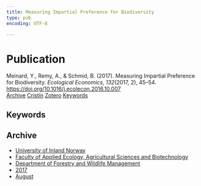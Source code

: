 ```yaml
---
title: Measuring Impartial Preference for Biodiversity
type: pub
encoding: UTF-8

---
```

<h1>Publication</h1>
<article id="csl-bib-container-JNW8T3LL" class="csl-bib-container">
  <div class="csl-bib-body"> <div class="csl-entry">Meinard, Y., Remy, A., &#38; Schmid, B. (2017). Measuring Impartial Preference for Biodiversity. <i>Ecological Economics</i>, <i>132</i>(2017, 2), 45–54. <a href="https://doi.org/10.1016/j.ecolecon.2016.10.007">https://doi.org/10.1016/j.ecolecon.2016.10.007</a></div> </div>
  <div class="csl-bib-buttons">
    <a href="#taxonomy-article-JNW8T3LL" alt="archive" class="csl-bib-button">Archive</a>
    <a href="https://app.cristin.no/results/show.jsf?id=1485733" alt="Cristin" class="csl-bib-button">Cristin</a>
    <a href="http://zotero.org/groups/5881554/items/JNW8T3LL" alt="Zotero" class="csl-bib-button">Zotero</a>
    <a href="#keywords-article-JNW8T3LL" alt="keywords" class="csl-bib-button">Keywords</a>
  </div>
  <div id="csl-bib-meta-container-JNW8T3LL"></div>
</article>
<div id="csl-bib-meta-JNW8T3LL" class="csl-bib-meta">
  <article id="keywords-article-JNW8T3LL" class="keywords-article">
    <h1>Keywords</h1>
    
  </article>
  <article id="taxonomy-article-JNW8T3LL" class="taxonomy-article">
    <h1>Archive</h1>
    <ul>
      <li><a href="{{< params subfolder >}}en/archive/?key=3DCRN523">University of Inland Norway</a></li>
      <li><a href="{{< params subfolder >}}en/archive/?key=T77LXH6D">Faculty of Applied Ecology, Agricultural Sciences and Biotechnology</a></li>
      <li><a href="{{< params subfolder >}}en/archive/?key=7TRARPE3">Department of Forestry and Wildlife Management</a></li>
      <li><a href="{{< params subfolder >}}en/archive/?key=QVBAYKNY">2017</a></li>
      <li><a href="{{< params subfolder >}}en/archive/?key=XY6Q9EJU">August</a></li>
    </ul>
  </article>
</div>
